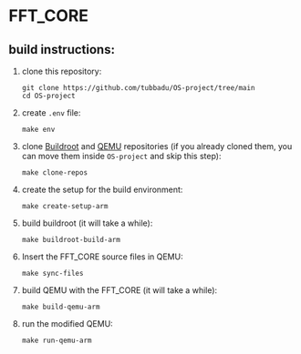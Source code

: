 # FFT_CORE

## build instructions:

1. clone this repository: 

	```shell
	git clone https://github.com/tubbadu/OS-project/tree/main
	cd OS-project
	```

2. create `.env` file:

	```shell
	make env
	```

3. clone [Buildroot](https://github.com/buildroot/buildroot) and [QEMU](https://github.com/qemu/qemu) repositories (if you already cloned them, you can move them inside `OS-project` and skip this step):

	```shell
	make clone-repos
	```

4. create the setup for the build environment:

	```shell
	make create-setup-arm
	```

5. build buildroot (it will take a while):

	```shell
	make buildroot-build-arm
	```

6. Insert the FFT_CORE source files in QEMU:

	```shell
	make sync-files
	```

7. build QEMU with the FFT_CORE (it will take a while):
   
	```shell
	make build-qemu-arm
	```

8. run the modified QEMU:

	```shell
	make run-qemu-arm
	```
